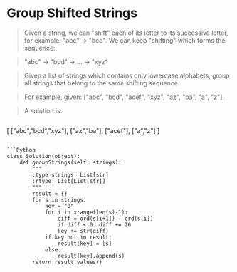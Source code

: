 # Group Shifted Strings

> Given a string, we can "shift" each of its letter to its successive letter, for example: "abc" -> "bcd". We can keep "shifting" which forms the sequence:

> "abc" -> "bcd" -> ... -> "xyz"

> Given a list of strings which contains only lowercase alphabets, group all strings that belong to the same shifting sequence.

> For example, given: ["abc", "bcd", "acef", "xyz", "az", "ba", "a", "z"], 

> A solution is:

> ```
[
  ["abc","bcd","xyz"],
  ["az","ba"],
  ["acef"],
  ["a","z"]
]
```

```Python
class Solution(object):
    def groupStrings(self, strings):
        """
        :type strings: List[str]
        :rtype: List[List[str]]
        """
        result = {}
        for s in strings:
            key = "0"
            for i in xrange(len(s)-1):
                diff = ord(s[i+1]) - ord(s[i])
                if diff < 0: diff += 26
                key += str(diff)
            if key not in result:
                result[key] = [s]
            else:
                result[key].append(s)
        return result.values()
```

